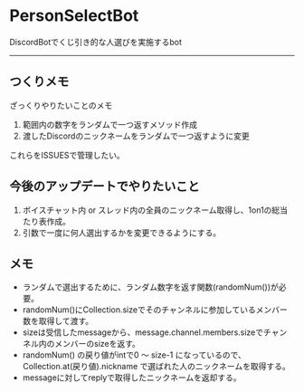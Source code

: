 # PersonSelectBot
DiscordBotでくじ引き的な人選びを実施するbot

---

## つくりメモ

ざっくりやりたいことのメモ

1. 範囲内の数字をランダムで一つ返すメソッド作成
2. 渡したDiscordのニックネームをランダムで一つ返すように変更

これらをISSUESで管理したい。

## 今後のアップデートでやりたいこと

1. ボイスチャット内 or スレッド内の全員のニックネーム取得し、1on1の総当たり表作成。
2. 引数で一度に何人選出するかを変更できるようにする。

## メモ

- ランダムで選出するために、ランダム数字を返す関数(randomNum())が必要。
- randomNum()にCollection.sizeでそのチャンネルに参加しているメンバー数を取得して渡す。
- sizeは受信したmessageから、message.channel.members.sizeでチャンネル内のメンバーのsizeを返す。
- randomNum() の戻り値がintで0 ～ size-1 になっているので、Collection.at(戻り値).nickname で選ばれた人のニックネームを取得する。
- messageに対してreplyで取得したニックネームを返却する。